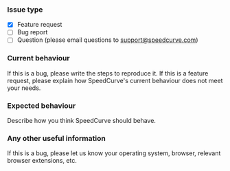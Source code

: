 ### Issue type

  - [x] Feature request
  - [ ] Bug report
  - [ ] Question (please email questions to support@speedcurve.com)

### Current behaviour

If this is a bug, please write the steps to reproduce it. If this is a feature request, please explain how SpeedCurve's current behaviour does not meet your needs.

### Expected behaviour

Describe how you think SpeedCurve should behave.

### Any other useful information

If this is a bug, please let us know your operating system, browser, relevant browser extensions, etc.
